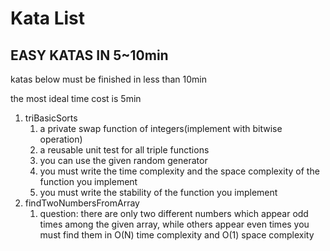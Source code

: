 # Kata List

## EASY KATAS IN 5~10min

katas below must be finished in less than 10min

the most ideal time cost is 5min

1. triBasicSorts
    1. a private swap function of integers(implement with bitwise operation)
    2. a reusable unit test for all triple functions
    3. you can use the given random generator
    4. you must write the time complexity and the space complexity of the function you implement
    5. you must write the stability of the function you implement
2. findTwoNumbersFromArray
    1. question: there are only two different numbers which appear odd times among the given array,
       while others appear even times
       you must find them in O(N) time complexity and O(1) space complexity